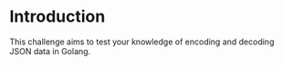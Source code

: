 # Introduction

This challenge aims to test your knowledge of encoding and decoding JSON data in Golang.
